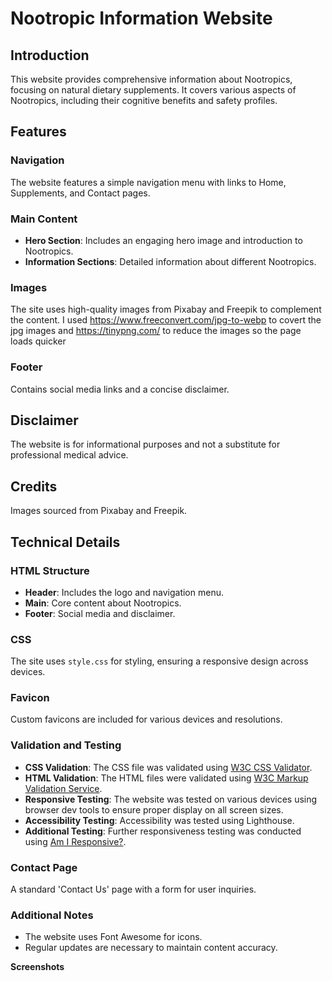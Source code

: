 # Nootropic Information Website

## Introduction

This website provides comprehensive information about Nootropics, focusing on natural dietary supplements. It covers various aspects of Nootropics, including their cognitive benefits and safety profiles.

## Features

### Navigation

The website features a simple navigation menu with links to Home, Supplements, and Contact pages.

### Main Content

- **Hero Section**: Includes an engaging hero image and introduction to Nootropics.
- **Information Sections**: Detailed information about different Nootropics.

### Images

The site uses high-quality images from Pixabay and Freepik to complement the content.
I used <https://www.freeconvert.com/jpg-to-webp> to covert the jpg images and https://tinypng.com/ to reduce the images so the page loads quicker

### Footer

Contains social media links and a concise disclaimer.

## Disclaimer

The website is for informational purposes and not a substitute for professional medical advice.

## Credits

Images sourced from Pixabay and Freepik.

## Technical Details

### HTML Structure

- **Header**: Includes the logo and navigation menu.
- **Main**: Core content about Nootropics.
- **Footer**: Social media and disclaimer.

### CSS

The site uses `style.css` for styling, ensuring a responsive design across devices.

### Favicon

Custom favicons are included for various devices and resolutions.

### Validation and Testing

- **CSS Validation**: The CSS file was validated using [W3C CSS Validator](https://jigsaw.w3.org/css-validator/).
- **HTML Validation**: The HTML files were validated using [W3C Markup Validation Service](https://validator.w3.org/).
- **Responsive Testing**: The website was tested on various devices using browser dev tools to ensure proper display on all screen sizes.
- **Accessibility Testing**: Accessibility was tested using Lighthouse.
- **Additional Testing**: Further responsiveness testing was conducted using [Am I Responsive?](https://amiresponsive.co.uk/).

### Contact Page

A standard 'Contact Us' page with a form for user inquiries.

### Additional Notes

- The website uses Font Awesome for icons.
- Regular updates are necessary to maintain content accuracy.


**Screenshots**

